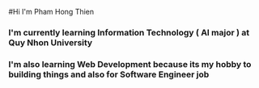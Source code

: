 #Hi I'm Pham Hong Thien
### I'm currently learning Information Technology ( AI major ) at Quy Nhon University
### I'm also learning Web Development because its my hobby to building things and also for Software Engineer job

